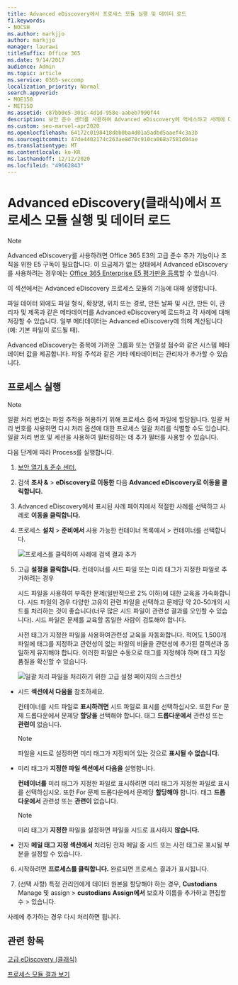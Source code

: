 ```yaml
---
title: Advanced eDiscovery에서 프로세스 모듈 실행 및 데이터 로드
f1.keywords:
- NOCSH
ms.author: markjjo
author: markjjo
manager: laurawi
titleSuffix: Office 365
ms.date: 9/14/2017
audience: Admin
ms.topic: article
ms.service: O365-seccomp
localization_priority: Normal
search.appverid:
- MOE150
- MET150
ms.assetid: c87bb0e5-301c-4d1d-958e-aabeb7990f44
description: 보안 준수 센터를 사용하여 Advanced eDiscovery에 액세스하고 사례에 대한 &amp; 프로세스 모듈을 실행하는 방법을 학습합니다.
ms.custom: seo-marvel-apr2020
ms.openlocfilehash: 64172c0198418dbb0ba4d01a5adbd5aaef4c3a3b
ms.sourcegitcommit: 47de4402174c263ae8d70c910ca068a7581d04ae
ms.translationtype: MT
ms.contentlocale: ko-KR
ms.lasthandoff: 12/12/2020
ms.locfileid: "49662843"
---
```

# <a name="run-the-process-module-and-load-data-in-advanced-ediscovery-classic"></a>Advanced eDiscovery(클래식)에서 프로세스 모듈 실행 및 데이터 로드

> [!NOTE]
> Advanced eDiscovery를 사용하려면 Office 365 E3의 고급 준수 추가 기능이나 조직을 위한 E5 구독이 필요합니다. 이 요금제가 없는 상태에서 Advanced eDiscovery를 사용하려는 경우에는 [Office 365 Enterprise E5 평가판을 등록](https://go.microsoft.com/fwlink/p/?LinkID=698279)할 수 있습니다. 
  
이 섹션에서는 Advanced eDiscovery 프로세스 모듈의 기능에 대해 설명합니다. 
  
파일 데이터 외에도 파일 형식, 확장명, 위치 또는 경로, 만든 날짜 및 시간, 만든 이, 관리자 및 제목과 같은 메타데이터를 Advanced eDiscovery에 로드하고 각 사례에 대해 저장할 수 있습니다. 일부 메타데이터는 Advanced eDiscovery에 의해 계산됩니다(예: 기본 파일이 로드될 때). 
  
Advanced eDiscovery는 중복에 가까운 그룹화 또는 연결성 점수와 같은 시스템 메타데이터 값을 제공합니다. 파일 주석과 같은 기타 메타데이터는 관리자가 추가할 수 있습니다. 
  
## <a name="running-process"></a>프로세스 실행

> [!NOTE]
> 일괄 처리 번호는 파일 추적을 허용하기 위해 프로세스 중에 파일에 할당됩니다. 일괄 처리 번호를 사용하면 다시 처리 옵션에 대한 프로세스 일괄 처리를 식별할 수도 있습니다. 일괄 처리 번호 및 세션을 사용하여 필터링하는 데 추가 필터를 사용할 수 있습니다. 
  
다음 단계에 따라 Process를 실행합니다.
  
1. [보안 열기 &amp; 준수 센터.](go-to-the-securitycompliance-center.md) 
    
2. 검색 **조사 &amp;** \> **eDiscovery로 이동한** 다음 **Advanced eDiscovery로 이동을 클릭합니다.**
    
3. Advanced eDiscovery에서 표시된 사례 페이지에서  적절한 사례를 선택하고 사례로 **이동을 클릭합니다.**
    
4. 프로세스 **설치** \> **준비에서** 사용 가능한 컨테이너 목록에서 \> 컨테이너를 선택합니다.
    
    ![프로세스를 클릭하여 사례에 검색 결과 추가](../media/50bdc55c-d378-4881-b302-31ef785fa359.png)
  
5. 고급 **설정을 클릭합니다.** 컨테이너를 시드 파일 또는 미리 태그가 지정한 파일로 추가하려는 경우 
    
    시드 파일을 사용하여 부족한 문제(일반적으로 2% 이하)에 대한 교육을 가속화합니다. 시드 파일의 경우 다양한 고유의 관련 파일을 선택하고 문제당 약 20-50개의 시드를 처리하는 것이 좋습니다(너무 많은 시드 파일이 관련성 결과를 오인할 수 있습니다). 시드 파일은 문제를 교육할 동일한 사람이 검토해야 합니다.
    
    사전 태그가 지정한 파일을 사용하여관련성 교육을 자동화합니다. 적어도 1,500개 파일에 태그를 지정하고 관련성이 없는 파일의 비율을 관련성에 추가된 컬렉션과 동일하게 유지해야 합니다. 이러한 파일은 수동으로 태그를 지정해야 하며 태그 지정 품질을 확신할 수 있습니다.
    
    ![일괄 처리 파일을 처리하기 위한 고급 설정 페이지의 스크린샷](../media/3c25cb78-4484-41e5-bd34-3753c7ab6cf2.jpg)
  
  - 시드 **섹션에서 다음을** 참조하세요. 
    
    컨테이너를 시드 파일로 **표시하려면** 시드 파일로 표시를 선택하십시오. 또한 For 문제 드롭다운에서 문제당 **할당을** 선택해야 합니다. 태그 **드롭다운에서** 관련성 또는 **관련이** 없습니다.  
    
    > [!NOTE]
    > 파일을 시드로 설정하면 미리 태그가 지정되어 있는 것으로 **표시될 수 없습니다.** 
  
  - 미리 태그가 **지정한 파일 섹션에서 다음을** 설명합니다. 
    
    **컨테이너를** 미리 태그가 지정한 파일로 표시하려면 미리 태그가 지정한 파일로 표시를 선택하십시오. 또한 For 문제 드롭다운에서 문제당 **할당해야** 합니다. 태그 **드롭다운에서** 관련성 또는 **관련이** 없습니다.  
    
    > [!NOTE]
    > 미리 태그가 **지정한** 파일을 설정하면 파일을 시드로 표시하지 **않습니다.** 
  
  - 전자 **메일 태그 지정 섹션에서** 처리된 전자 메일 중 시드 또는 사전 태그로 표시될 부분을 설정할 수 있습니다. 
    
6. 시작하려면 **프로세스를 클릭합니다.** 완료되면 프로세스 결과가 표시됩니다.
    
7. (선택 사항) 특정 관리인에게 데이터 원본을 할당해야 하는 경우, **Custodians** Manage 및 assign \> **custodians** **Assign에서** 보호자 이름을 추가하고 편집할 수 \> 있습니다. 
    
사례에 추가하는 경우 다시 처리하면 됩니다.
  
## <a name="related-topics"></a>관련 항목

[고급 eDiscovery (클래식)](office-365-advanced-ediscovery.md)
  
[프로세스 모듈 결과 보기](view-process-module-results-in-advanced-ediscovery.md)

